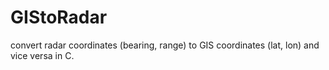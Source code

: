# GIStoRadar
convert radar coordinates (bearing, range) to GIS coordinates (lat, lon) and vice versa in C.
